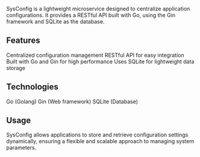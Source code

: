 SysConfig is a lightweight microservice designed to centralize application configurations. It provides a RESTful API built with Go, using the Gin framework and SQLite as the database.

## Features
Centralized configuration management
RESTful API for easy integration
Built with Go and Gin for high performance
Uses SQLite for lightweight data storage
## Technologies
Go (Golang)
Gin (Web framework)
SQLite (Database)
## Usage
SysConfig allows applications to store and retrieve configuration settings dynamically, ensuring a flexible and scalable approach to managing system parameters.

